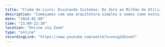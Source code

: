 ```yaml
---
title: "Clube do Livro: Escalando Sistemas: Do Zero ao Milhão de Utilizadores - Parte 1"
description: "Começamos com uma arquitetura simples e vemos como evoluí-la para suportar múltiplos utilizadores, separando camadas e preparando o terreno para crescer."
date: "2024-01-08"
time: "21:00-22:30"
location: "Online via Zoom"
type: "online"
recordingLink: "https://www.youtube.com/watch?v=xnvg24GsnoY"
---
```

